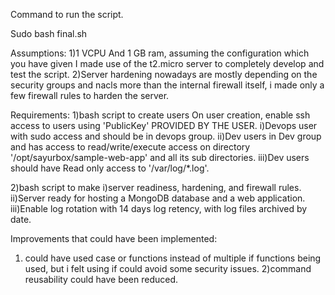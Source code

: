 
Command to run the script.

Sudo bash final.sh



Assumptions:
1)1 VCPU And 1 GB ram, assuming the configuration which you have given I made use of the t2.micro server to completely develop and test the script.
2)Server hardening nowadays are mostly depending on the security groups and nacls more than the internal firewall itself, i made only a few firewall rules to harden the server.


Requirements:
1)bash script to create users
	On user creation, enable ssh access to users using 'PublicKey' PROVIDED BY THE
USER.
	i)Devops user with sudo access and should be in devops group.
	ii)Dev users in Dev group and has access to read/write/execute access on directory
'/opt/sayurbox/sample-web-app' and all its sub directories.
	iii)Dev users should have Read only access to '/var/log/*.log'.


2)bash script to make 
i)server readiness, hardening, and firewall rules.
ii)Server ready for hosting a MongoDB database and a web application.
iii)Enable log rotation with 14 days log retency, with log files archived by date.


Improvements that could have been implemented:
1) could have used case or functions instead of multiple if functions being used, but i felt using if could avoid some security issues.
2)command reusability could have been reduced.

